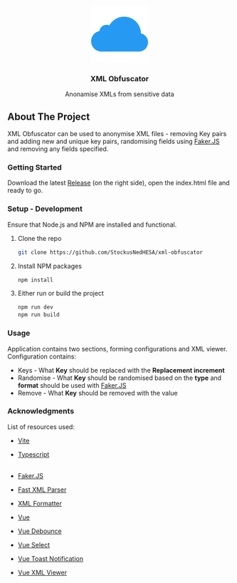 <br />
<div align="center">
  <img src="public/favicon.png" alt="Logo" width="128" height="128">

<h3 align="center">XML Obfuscator</h3>
  <p align="center">
    Anonamise XMLs from sensitive data
  </p>
</div>

## About The Project

XML Obfuscator can be used to anonymise XML files - removing Key pairs
and adding new and unique key pairs, randomising fields using <a href="https://next.fakerjs.dev/">Faker.JS</a>
and removing any fields specified.

### Getting Started

Download the latest <a href="https://github.com/StockusNedHESA/xml-obfuscator/releases">Release</a> (on the right side), open the index.html file and ready to go.

### Setup - Development

Ensure that Node.js and NPM are installed and functional.

1. Clone the repo
   ```sh
   git clone https://github.com/StockusNedHESA/xml-obfuscator
   ```
2. Install NPM packages
   ```sh
   npm install
   ```
3. Either run or build the project
   ```sh
   npm run dev
   npm run build
   ```

### Usage

Application contains two sections, forming configurations and XML viewer.
Configuration contains:
- Keys - What **Key** should be replaced with the **Replacement increment**
- Randomise - What **Key** should be randomised based on the **type** and **format** should be used with <a href="https://next.fakerjs.dev/">Faker.JS</a>
- Remove - What **Key** should be removed with the value

### Acknowledgments

List of resources used:

* [Vite](https://vitejs.dev/)
* [Typescript](https://www.typescriptlang.org/)\
  <br />

* [Faker.JS](https://www.npmjs.com/package/@faker-js/faker)
* [Fast XML Parser](https://www.npmjs.com/package/fast-xml-parser)
* [XML Formatter](https://www.npmjs.com/package/xml-formatter)
* [Vue](https://www.npmjs.com/package/vue)
* [Vue Debounce](https://www.npmjs.com/package/vue-debounce)
* [Vue Select](https://www.npmjs.com/package/vue-select)
* [Vue Toast Notification](https://www.npmjs.com/package/vue-toast-notification)
* [Vue XML Viewer](https://www.npmjs.com/package/vue3-xml-viewer)